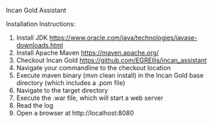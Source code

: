 Incan Gold Assistant

Installation Instructions:

1) Install JDK https://www.oracle.com/java/technologies/javase-downloads.html
2) Install Apache Maven https://maven.apache.org/
3) Checkout Incan Gold https://github.com/EGREllis/incan_assistant
4) Navigate your commandline to the checkout location
5) Execute maven binary (mvn clean install) in the Incan Gold base directory (which includes a .pom file)
6) Navigate to the target directory
7) Execute the .war file, which will start a web server
8) Read the log
9) Open a browser at http://localhost:8080

